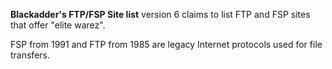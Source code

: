 **Blackadder's FTP/FSP Site list** version 6 claims to list FTP and FSP sites that offer "elite warez". 

FSP from 1991 and FTP from 1985 are legacy Internet protocols used for file transfers.